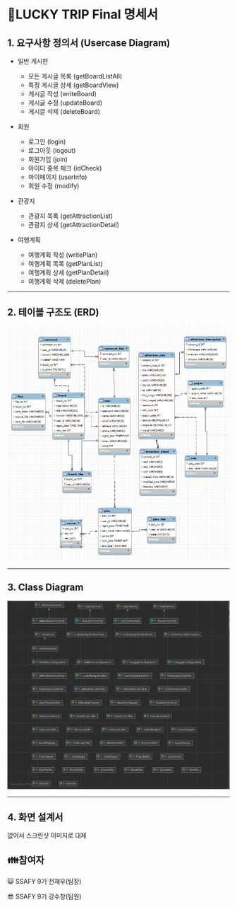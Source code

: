 # 🍪LUCKY TRIP Final 명세서

## 1. 요구사항 정의서 (Usercase Diagram)

- 일반 게시판

  - 모든 게시글 목록 (getBoardListAll)
  - 특정 게시글 상세 (getBoardView)
  - 게시글 작성 (writeBoard)
  - 게시글 수정 (updateBoard)
  - 게시글 삭제 (deleteBoard)
    <br/>

- 회원
  - 로그인 (login)
  - 로그아웃 (logout)
  - 회원가입 (join)
  - 아이디 중복 체크 (idCheck)
  - 마이페이지 (userInfo)
  - 회원 수정 (modify)
    <br/>
- 관광지
  - 관광지 목록 (getAttractionList)
  - 관광지 상세 (getAttractionDetail)
    <br/>
- 여행계획
  - 여행계획 작성 (writePlan)
  - 여행계획 목록 (getPlanList)
  - 여행계획 상세 (getPlanDetail)
  - 여행계획 삭제 (deletePlan)

---

## 2. 테이블 구조도 (ERD)

![ex_screenshot](./descImg/LuckyTripERD.PNG)

---

## 3. Class Diagram

![ex_screenshot](./descImg/Class-Diagram.PNG)

---

## 4. 화면 설계서

없어서 스크린샷 이미지로 대체

## 👪참여자

😺 SSAFY 9기 전재우(팀장)

😎 SSAFY 9기 강수창(팀원)
